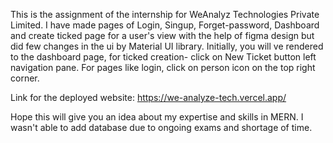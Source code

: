 This is the assignment of the internship for WeAnalyz Technologies Private Limited.
I have made pages of Login, Singup, Forget-password, Dashboard and create ticked page for a user's view with the help of figma design but did few changes in the ui by Material UI library.
Initially, you will ve rendered to the dashboard page, for ticked creation- click on New Ticket button left navigation pane. For pages like login, click on person icon on the top right corner.

Link for the deployed website: https://we-analyze-tech.vercel.app/


Hope this will give you an idea about my expertise and skills in MERN. I wasn't able to add database due to ongoing exams and shortage of time.
